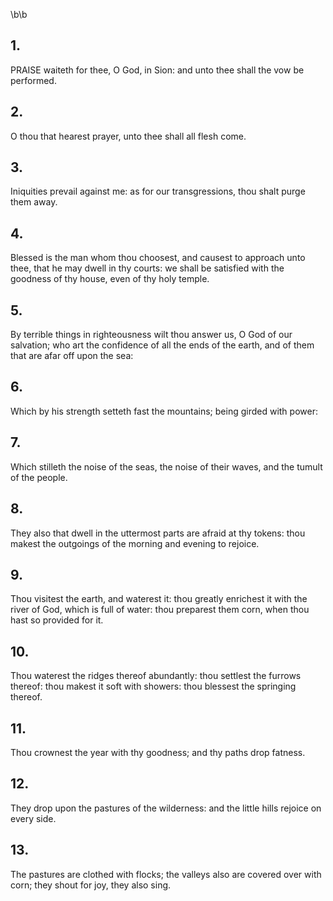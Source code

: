 \b\b
## 1.
PRAISE waiteth for thee, O God, in Sion: and unto thee shall the vow be performed.
## 2.
O thou that hearest prayer, unto thee shall all flesh come.
## 3.
Iniquities prevail against me: as for our transgressions, thou shalt purge them away.
## 4.
Blessed is the man whom thou choosest, and causest to approach unto thee, that he may dwell in thy courts: we shall be satisfied with the goodness of thy house, even of thy holy temple.
## 5.
By terrible things in righteousness wilt thou answer us, O God of our salvation; who art the confidence of all the ends of the earth, and of them that are afar off upon the sea:
## 6.
Which by his strength setteth fast the mountains; being girded with power:
## 7.
Which stilleth the noise of the seas, the noise of their waves, and the tumult of the people.
## 8.
They also that dwell in the uttermost parts are afraid at thy tokens: thou makest the outgoings of the morning and evening to rejoice.
## 9.
Thou visitest the earth, and waterest it: thou greatly enrichest it with the river of God, which is full of water: thou preparest them corn, when thou hast so provided for it.
## 10.
Thou waterest the ridges thereof abundantly: thou settlest the furrows thereof: thou makest it soft with showers: thou blessest the springing thereof.
## 11.
Thou crownest the year with thy goodness; and thy paths drop fatness.
## 12.
They drop upon the pastures of the wilderness: and the little hills rejoice on every side.
## 13.
The pastures are clothed with flocks; the valleys also are covered over with corn; they shout for joy, they also sing.
